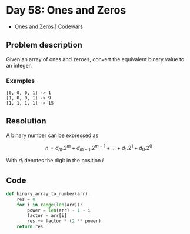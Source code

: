 # Day 58: Ones and Zeros

- [Ones and Zeros | Codewars](https://www.codewars.com/kata/578553c3a1b8d5c40300037c)

## Problem description

Given an array of ones and zeroes, convert the equivalent binary value to an integer.

### Examples

```text
[0, 0, 0, 1] -> 1
[1, 0, 0, 1] -> 9
[1, 1, 1, 1] -> 15
```

## Resolution

A binary number can be expressed as

$$n = d_m . 2^{m} + d_{m-1} . 2^{m-1} + ... + d_1 . 2^{1} + d_0 . 2^{0}$$

With $d_i$ denotes the digit in the position $i$

## Code

```python
def binary_array_to_number(arr):
    res = 0
    for i in range(len(arr)):
        power = len(arr) - 1 - i
        factor = arr[i]
        res += factor * (2 ** power)
    return res
```
